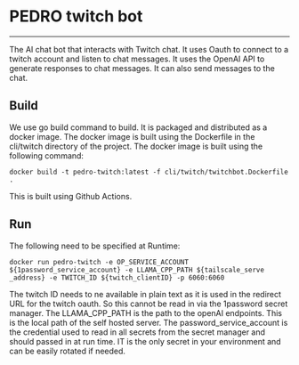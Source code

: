 # PEDRO twitch bot
---

The AI chat bot that interacts with Twitch chat. It uses Oauth to connect to a twitch account and listen to chat messages. It uses the OpenAI API to generate responses to chat messages. It can also send messages to the chat.


## Build  

We use go build command to build. It is packaged and distributed as a docker image. The docker image is built using the Dockerfile in the cli/twitch directory of the project. The docker image is built using the following command:

```
docker build -t pedro-twitch:latest -f cli/twitch/twitchbot.Dockerfile .
```
This is built using Github Actions.


## Run
The following need to be specified at Runtime:

```
docker run pedro-twitch -e OP_SERVICE_ACCOUNT ${1password_service_account} -e LLAMA_CPP_PATH ${tailscale_serve _address} -e TWITCH_ID ${twitch_clientID} -p 6060:6060
```

The twitch ID needs to ne available in plain text as it is used in the redirect URL for the twitch oauth. So this cannot be read in via the 1password secret manager. The LLAMA_CPP_PATH is the path to the openAI endpoints. This is the local path of the self hosted server. The password_service_account is the credential used to read in all secrets from the secret manager and should passed in at run time. IT is the only secret in your environment and can be easily rotated if needed. 


```
```

